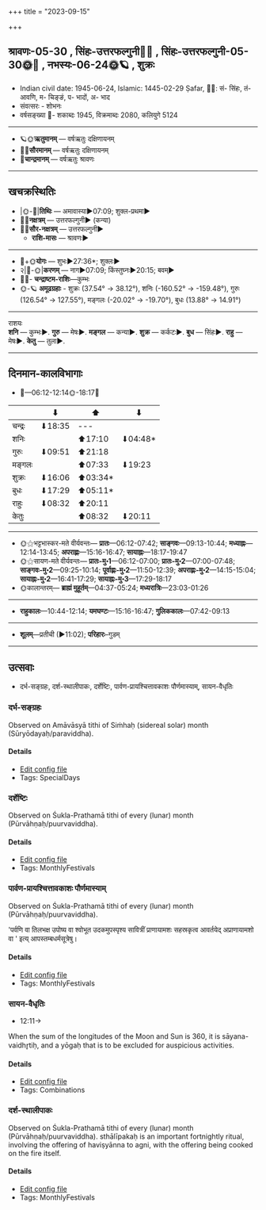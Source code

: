 +++
title = "2023-09-15"

+++
## श्रावणः-05-30  ,  सिंहः-उत्तरफल्गुनी🌛🌌  ,  सिंहः-उत्तरफल्गुनी-05-30🌞🌌  ,  नभस्यः-06-24🌞🪐  ,  शुक्रः
- Indian civil date: 1945-06-24, Islamic: 1445-02-29 Ṣafar, 🌌🌞: सं- सिंहः, तं- आवणि, म- चिङ्ङं, प- भादों, अ- भाद
- संवत्सरः - शोभनः
- वर्षसङ्ख्या 🌛- शकाब्दः 1945, विक्रमाब्दः 2080, कलियुगे 5124
___________________
- 🪐🌞**ऋतुमानम्** — वर्षऋतुः दक्षिणायनम्
- 🌌🌞**सौरमानम्** — वर्षऋतुः दक्षिणायनम्
- 🌛**चान्द्रमानम्** — वर्षऋतुः श्रावणः
___________________


## खचक्रस्थितिः
- |🌞-🌛|**तिथिः** — अमावास्या►07:09; शुक्ल-प्रथमा►  
- 🌌🌛**नक्षत्रम्** — उत्तरफल्गुनी► (कन्या)  
- 🌌🌞**सौर-नक्षत्रम्** — उत्तरफल्गुनी►  
  - **राशि-मासः** — श्रावणः► 
___________________
- 🌛+🌞**योगः** — शुभः►27:36*; शुक्लः►  
- २|🌛-🌞|**करणम्** — नाग►07:09; किंस्तुघ्नः►20:15; बवम्►  
- 🌌🌛- **चन्द्राष्टम-राशिः**—कुम्भः  
- 🌞-🪐 **अमूढग्रहाः** - शुक्रः (37.54° → 38.12°), शनिः (-160.52° → -159.48°), गुरुः (126.54° → 127.55°), मङ्गलः (-20.02° → -19.70°), बुधः (13.88° → 14.91°)
___________________
राशयः  
**शनि** — कुम्भः►. **गुरु** — मेषः►. **मङ्गल** — कन्या►. **शुक्र** — कर्कटः►. **बुध** — सिंहः►. **राहु** — मेषः►. **केतु** — तुला►. 
___________________


## दिनमान-कालविभागाः
- 🌅—06:12-12:14🌞-18:17🌇  

|      |⬇     |⬆     |⬇     |
|------|-----|-----|------|
|चन्द्रः|⬇18:35 |---|     |
|शनिः   |     |⬆17:10 |⬇04:48*|
|गुरुः  |⬇09:51 |⬆21:18 |     |
|मङ्गलः |     |⬆07:33 |⬇19:23 |
|शुक्रः |⬇16:06 |⬆03:34*|     |
|बुधः   |⬇17:29 |⬆05:11*|     |
|राहुः  |⬇08:32 |⬆20:11 |     |
|केतुः  |     |⬆08:32 |⬇20:11 |
___________________
- 🌞⚝भट्टभास्कर-मते वीर्यवन्तः— **प्रातः**—06:12-07:42; **साङ्गवः**—09:13-10:44; **मध्याह्नः**—12:14-13:45; **अपराह्णः**—15:16-16:47; **सायाह्नः**—18:17-19:47  
- 🌞⚝सायण-मते वीर्यवन्तः— **प्रातः-मु॰1**—06:12-07:00; **प्रातः-मु॰2**—07:00-07:48; **साङ्गवः-मु॰2**—09:25-10:14; **पूर्वाह्णः-मु॰2**—11:50-12:39; **अपराह्णः-मु॰2**—14:15-15:04; **सायाह्नः-मु॰2**—16:41-17:29; **सायाह्नः-मु॰3**—17:29-18:17  
- 🌞कालान्तरम्— **ब्राह्मं मुहूर्तम्**—04:37-05:24; **मध्यरात्रिः**—23:03-01:26  
___________________
- **राहुकालः**—10:44-12:14; **यमघण्टः**—15:16-16:47; **गुलिककालः**—07:42-09:13  
___________________
- **शूलम्**—प्रतीची (►11:02); **परिहारः**–गुडम्  
___________________

## उत्सवाः
- दर्भ-सङ्ग्रहः, दर्श-स्थालीपाकः, दर्शेष्टिः, पार्वण-प्रायश्चित्तावकाशः पौर्णमास्याम्, सायन-वैधृतिः
### दर्भ-सङ्ग्रहः

Observed on Amāvāsyā tithi of Siṁhaḥ (sidereal solar) month (Sūryōdayaḥ/paraviddha). 



#### Details
- [Edit config file](https://github.com/jyotisham/adyatithi/blob/master/devatA/misc-flora/sidereal_solar_month/tithi/05/30/darbha-saGgrahaH.toml)
- Tags: SpecialDays


### दर्शेष्टिः



Observed on Śukla-Prathamā tithi of every (lunar) month (Pūrvāhṇaḥ/puurvaviddha).

#### Details
- [Edit config file](https://github.com/jyotisham/adyatithi/blob/master/gRhya/general/description_only/darsheShTiH.toml)
- Tags: MonthlyFestivals


### पार्वण-प्रायश्चित्तावकाशः पौर्णमास्याम्

Observed on Śukla-Prathamā tithi of every (lunar) month (Pūrvāhṇaḥ/puurvaviddha). 

'पर्वणि वा तिलभक्ष उपोष्य वा श्वोभूत उदकमुपस्पृश्य सावित्रीं प्राणायामशः सहस्रकृत्व आवर्तयेद् अप्राणायामशो वा ' इत्य् आपस्तम्बधर्मसूत्रेषु।

#### Details
- [Edit config file](https://github.com/jyotisham/adyatithi/blob/master/gRhya/Apastamba/lunar_month/tithi/00/01/pArvaNa-prAyashcittAvakAshaH_1.toml)
- Tags: MonthlyFestivals


### सायन-वैधृतिः
- 12:11→



When the sum of the longitudes of the Moon and Sun is 360, it is sāyana-vaidhr̥tiḥ, and a yōgaḥ that is to be excluded for auspicious activities.

#### Details
- [Edit config file](https://github.com/jyotisham/adyatithi/blob/master/time_focus/misc_combinations/description_only/sAyana-vaidhRtiH.toml)
- Tags: Combinations


### दर्श-स्थालीपाकः



Observed on Śukla-Prathamā tithi of every (lunar) month (Pūrvāhṇaḥ/puurvaviddha). sthālīpakaḥ is an important fortnightly ritual, involving the offering of haviṣyānna to agni, with the offering being cooked on the fire itself.

#### Details
- [Edit config file](https://github.com/jyotisham/adyatithi/blob/master/gRhya/general/description_only/sthAlIpAkaH_1.toml)
- Tags: MonthlyFestivals


